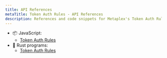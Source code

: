 ```yaml
---
title: API References
metaTitle: Token Auth Rules - API References
description: References and code snippets for Metaplex's Token Auth Rules product.
---
```


- 📦 JavaScript:
    * [Token Auth Rules](https://mpl-token-auth-rules-js-docs.vercel.app/)
- 🦀 Rust programs:
    * [Token Auth Rules](https://docs.rs/mpl-token-auth-rules/latest/mpl_token_auth_rules/)